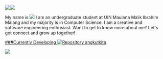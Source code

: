 <img src = 'https://img.shields.io/badge/HELLO-orange'><img src = 'https://img.shields.io/badge/Folks!-blue'>
<p> My name is <img src = 'https://img.shields.io/badge/Wafiy_Anwarul_Hikam-009470'> I am an undergraduate student at UIN Maulana Malik Ibrahim Malang and my majority is in Computer Science. I am a creative and software engineering enthusiast. Want to get to know more about me? Let's get connect and grow up together! </p>

<a href = 'https://id.linkedin.com/in/wafiy-anwarul-hikam-267bb81ba'>


###Currently Developing <img src = 'https://img.shields.io/github/stars/wafiyanwarul/angkotkita?style=flat-square&logo=github&label=Angkot%20Kita&labelColor=dark%20blue&color=red' alt = 'Repository angkutkita'>

<img src = 'https://img.shields.io/github/followers/wafiyanwarul?style=for-the-badge&labelColor=blue&color=ffffff'>


<!--
**wafiyanwarul/wafiyanwarul** is a ✨ _special_ ✨ repository because its `README.md` (this file) appears on your GitHub profile.

Here are some ideas to get you started:

- 🔭 I’m currently working on ...
- 🌱 I’m currently learning ...
- 👯 I’m looking to collaborate on ...
- 🤔 I’m looking for help with ...
- 💬 Ask me about ...
- 📫 How to reach me: ...
- 😄 Pronouns: ...
- ⚡ Fun fact: ...
-->
